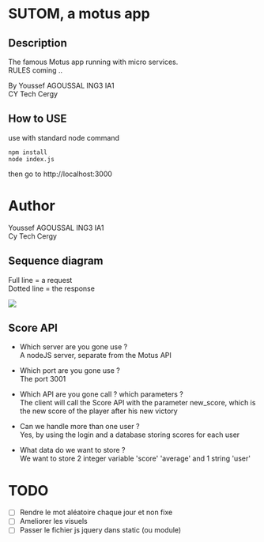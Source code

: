 # SUTOM, a motus app

## Description 

The famous Motus app running with micro services.\
RULES coming ..  

By Youssef AGOUSSAL ING3 IA1\
CY Tech Cergy

 ## How to USE
 
 use with standard node command
 
 ```
 npm install
 node index.js
 ```

then go to http://localhost:3000


# Author
Youssef AGOUSSAL ING3 IA1\
Cy Tech Cergy

## Sequence diagram
Full line = a request\
Dotted line = the response

[![](https://mermaid.ink/img/pako:eNp1kTFrAzEMhf-K0NIhSbt7yNKuhcKthmDOSs5gy61s9xpC_nt98R300laTeO_ze2BdsI-WUGGij0Lc04szJzFBM9R59o447_b7juSTRIFjS1-PQw6-AU3fVWLT2DVyl7JZYp7GKPbfhMmE1dPqLuabN2eShwRZHCUonJ2HgWB0nH7V9VFIQfT2kKZ1bpxWWDXeEU2GHxEdsXV8AqYR_o5awJtS3q3JM7MMbjGQBONs_e3L5GnMAwXSqOpq6WiKzxo1XytqSo7dmXtUWQptsSXOx0F1ND5VlazLUV7bBW-HvH4DphiXhQ)](https://mermaid.live/edit#pako:eNp1kTFrAzEMhf-K0NIhSbt7yNKuhcKthmDOSs5gy61s9xpC_nt98R300laTeO_ze2BdsI-WUGGij0Lc04szJzFBM9R59o447_b7juSTRIFjS1-PQw6-AU3fVWLT2DVyl7JZYp7GKPbfhMmE1dPqLuabN2eShwRZHCUonJ2HgWB0nH7V9VFIQfT2kKZ1bpxWWDXeEU2GHxEdsXV8AqYR_o5awJtS3q3JM7MMbjGQBONs_e3L5GnMAwXSqOpq6WiKzxo1XytqSo7dmXtUWQptsSXOx0F1ND5VlazLUV7bBW-HvH4DphiXhQ)



## Score API
- Which server are you gone use ?\
A nodeJS server, separate from the Motus API


- Which port are you gone use ?\
The port 3001


- Which API are you gone call ? which parameters ?\
The client will call the Score API with the parameter new_score,
which is the new score of the player after his new victory


- Can we handle more than one user ?\
Yes, by using the login and a database storing scores for each user


- What data do we want to store ?\
We want to store 2 integer variable 'score' 'average' and 1 string 'user'



# TODO
- [ ] Rendre le mot aléatoire chaque jour et non fixe
- [ ] Ameliorer les visuels
- [ ] Passer le fichier js jquery dans static (ou module)
